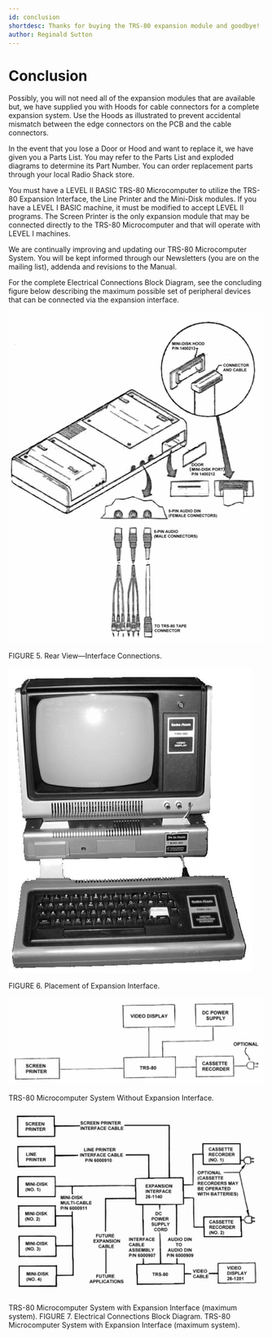 ```yaml
---
id: conclusion
shortdesc: Thanks for buying the TRS-80 expansion module and goodbye!
author: Reginald Sutton
---
```


# Conclusion

Possibly, you will not need all of the expansion modules that are available but, we have supplied you with Hoods for cable connectors for a complete expansion system. Use the Hoods as illustrated to prevent accidental mismatch between the edge connectors on the PCB and the cable connectors.

In the event that you lose a Door or Hood and want to replace it, we have given you a Parts List. You may refer to the Parts List and exploded diagrams to determine its Part Number. You can order replacement parts through your local Radio Shack store.

You must have a LEVEL II BASIC TRS-80 Microcomputer to utilize the TRS-80 Expansion Interface, the Line Printer and the Mini-Disk modules. If you have a LEVEL I BASIC machine, it must be modified to accept LEVEL II programs. The Screen Printer is the only expansion module that may be connected directly to the TRS-80 Microcomputer and that will operate with LEVEL I machines.

We are continually improving and updating our TRS-80 Microcomputer System. You will be kept informed through our Newsletters (you are on the mailing list), addenda and revisions to the Manual.

For the complete Electrical Connections Block Diagram, see the concluding figure below describing the maximum possible set of peripheral devices that can be connected via the expansion interface.

![Image](images/rear_view_interface_connections.png)

FIGURE 5. Rear View—Interface Connections.

![Image](images/placement_of_expansion_interface.jpg)

FIGURE 6. Placement of Expansion Interface. 

![Image](images/schematic_of_system_without_expansion.png)

TRS-80 Microcomputer System Without Expansion Interface. 

![Image](images/schematic_of_system_with_expansion.png)

TRS-80 Microcomputer System with Expansion Interface (maximum system).
FIGURE 7. Electrical Connections Block Diagram. TRS-80 Microcomputer System with Expansion Interface (maximum system).

